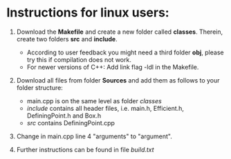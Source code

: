 # Instructions for linux users:

1) Download the **Makefile** and create a new folder called **classes**. Therein, create two folders **src** and **include**.
   * According to user feedback you might need a third folder **obj**, please try this if compilation does not work.
   * For newer versions of C++: Add link flag -ldl in the Makefile.

2) Download all files from folder **Sources** and add them as follows to your folder structure:
   * main.cpp is on the same level as folder *classes*
   * *include* contains all header files, i.e. main.h, Efficient.h, DefiningPoint.h and Box.h
   * *src* contains DefiningPoint.cpp
  
3) Change in main.cpp line 4 "arguments" to "argument".
    
4) Further instructions can be found in file *build.txt*
